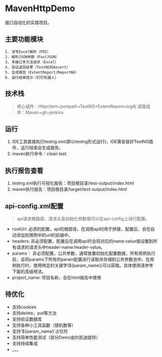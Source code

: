 # MavenHttpDemo

接口自动化的实践项目。

## 主要功能模块

	1. 读写Excel解析（POI）
    2. 解析JSON参数（FastJSON）
	3. 多接口多方法请求（Excel）
	4. 验证返回结果（TestNG的Assert）
	5. 生成报告（ExtentReport/ReportNG）
	6. 运行结束提示（钉钉机器人）
	
## 技术栈

> 核心组件：Httpclient+jsonpath+TestNG+ExtentReport+log4j
> 调度组件：Maven+git+jenkins

## 运行
1. IDE工具直接执行testng.xml(即以testng形式运行)，IDE需安装好TestNG插件，运行结束会生成报告。
2. maven执行命令：clean test.

## 执行报告查看
1. testng.xml执行可视化报告：项目根目录/test-output/index.html
2. maven执行报告：项目根目录/target/test-output/index.html

## api-config.xml配置

> api请求根路径、请求头及初始化参数值可以在api-config上进行配置。

- rootUrl: 
必须的配置，api的根路径，在调用api时用于拼接，配置后，会在自动添加到用例中的url的前缀中。  
- headers: 
非必须配置，配置后在调用api时会将对应的name:value值设置到所有请求的请求头中header-name:header-value。
- params：
非必须配置，公共参数，通常放置初始化配置数据，所有用例执行前，会将params下所有的param配置进行读取并存储到公共参数池中，在用例执行时，使用特定的关键字(${param_name})可以获取。具体使用请参考下面的高级用法。
- project_name:
项目名称，会在html报告中使用

## 待优化

- 支持cookies
- 支持delete，put等方法
- 支持验证数据库
- 支持各种小工具函数（随机数等）
- 支持‘${param_name}’占位符
- 支持简单性能测试（部分Demo由刘凯迪提供）
- 支持持续集成
- 。。。